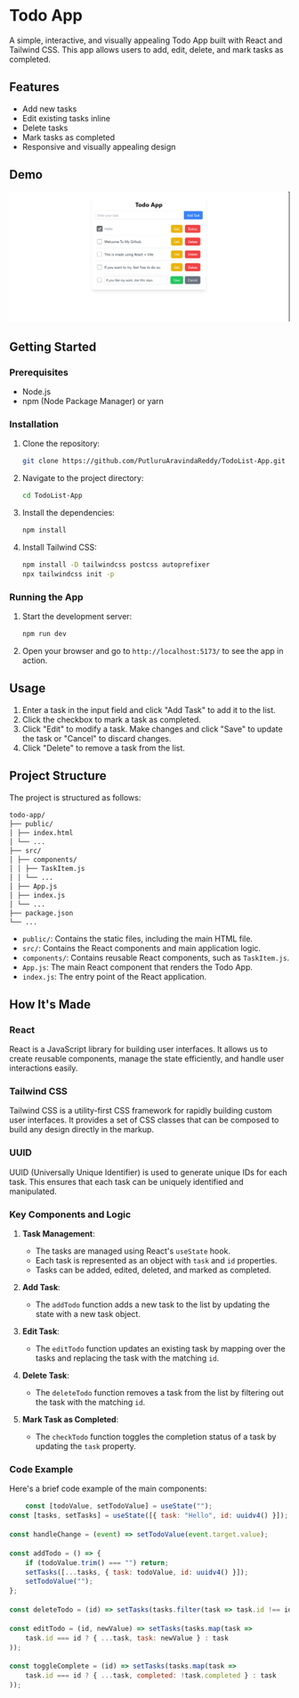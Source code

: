 # Todo App

A simple, interactive, and visually appealing Todo App built with React and Tailwind CSS. This app allows users to add, edit, delete, and mark tasks as completed.

## Features

- Add new tasks
- Edit existing tasks inline
- Delete tasks
- Mark tasks as completed
- Responsive and visually appealing design

## Demo

![Todo App Screenshot](/src/assets/screenshot.png)

## Getting Started

### Prerequisites

- Node.js
- npm (Node Package Manager) or yarn

### Installation

1. Clone the repository:
    ```bash
    git clone https://github.com/PutluruAravindaReddy/TodoList-App.git
    ```
2. Navigate to the project directory:
    ```bash
    cd TodoList-App
    ```
3. Install the dependencies:
    ```bash
    npm install
    ```
4. Install Tailwind CSS:
    ```bash
    npm install -D tailwindcss postcss autoprefixer
    npx tailwindcss init -p
    ```


### Running the App

1. Start the development server:
    ```bash
    npm run dev
    ```

2. Open your browser and go to `http://localhost:5173/` to see the app in action.

## Usage

1. Enter a task in the input field and click "Add Task" to add it to the list.
2. Click the checkbox to mark a task as completed.
3. Click "Edit" to modify a task. Make changes and click "Save" to update the task or "Cancel" to discard changes.
4. Click "Delete" to remove a task from the list.

## Project Structure

The project is structured as follows:

```
todo-app/
├── public/
│ ├── index.html
│ └── ...
├── src/
│ ├── components/
│ │ ├── TaskItem.js
│ │ └── ...
│ ├── App.js
│ ├── index.js
│ └── ...
├── package.json
└── ...
```


- `public/`: Contains the static files, including the main HTML file.
- `src/`: Contains the React components and main application logic.
- `components/`: Contains reusable React components, such as `TaskItem.js`.
- `App.js`: The main React component that renders the Todo App.
- `index.js`: The entry point of the React application.

## How It's Made

### React

React is a JavaScript library for building user interfaces. It allows us to create reusable components, manage the state efficiently, and handle user interactions easily.

### Tailwind CSS

Tailwind CSS is a utility-first CSS framework for rapidly building custom user interfaces. It provides a set of CSS classes that can be composed to build any design directly in the markup.

### UUID

UUID (Universally Unique Identifier) is used to generate unique IDs for each task. This ensures that each task can be uniquely identified and manipulated.

### Key Components and Logic

1. **Task Management**:
    - The tasks are managed using React's `useState` hook.
    - Each task is represented as an object with `task` and `id` properties.
    - Tasks can be added, edited, deleted, and marked as completed.

2. **Add Task**:
    - The `addTodo` function adds a new task to the list by updating the state with a new task object.

3. **Edit Task**:
    - The `editTodo` function updates an existing task by mapping over the tasks and replacing the task with the matching `id`.

4. **Delete Task**:
    - The `deleteTodo` function removes a task from the list by filtering out the task with the matching `id`.

5. **Mark Task as Completed**:
    - The `checkTodo` function toggles the completion status of a task by updating the `task` property.

### Code Example

Here's a brief code example of the main components:

```jsx
    const [todoValue, setTodoValue] = useState("");
const [tasks, setTasks] = useState([{ task: "Hello", id: uuidv4() }]);

const handleChange = (event) => setTodoValue(event.target.value);

const addTodo = () => {
    if (todoValue.trim() === "") return;
    setTasks([...tasks, { task: todoValue, id: uuidv4() }]);
    setTodoValue("");
};

const deleteTodo = (id) => setTasks(tasks.filter(task => task.id !== id));

const editTodo = (id, newValue) => setTasks(tasks.map(task =>
    task.id === id ? { ...task, task: newValue } : task
));

const toggleComplete = (id) => setTasks(tasks.map(task =>
    task.id === id ? { ...task, completed: !task.completed } : task
));

```